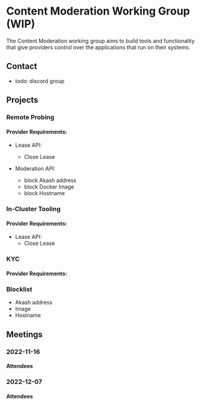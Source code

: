 # Content Moderation Working Group (WIP)

The Content Moderation working group aims to build tools
and functionality that give providers control over
the applications that run on their systems.

## Contact

* todo: discord group

## Projects

### Remote Probing

#### Provider Requirements:

* Lease API:
  * Close Lease

* Moderation API:
  * block Akash address
  * block Docker Image
  * block Hostname

### In-Cluster Tooling

#### Provider Requirements:

* Lease API:
  * Close Lease

### KYC

#### Provider Requirements:

### Blocklist

* Akash address
* Image
* Hostname

### 

## Meetings

### 2022-11-16

#### Attendees

### 2022-12-07

#### Attendees


